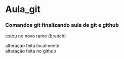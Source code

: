 # Aula_git
### Comandos git finalizando aula de git e github


estou no novo ramo (branch)

alteração feita localmente  
alteração feita no github